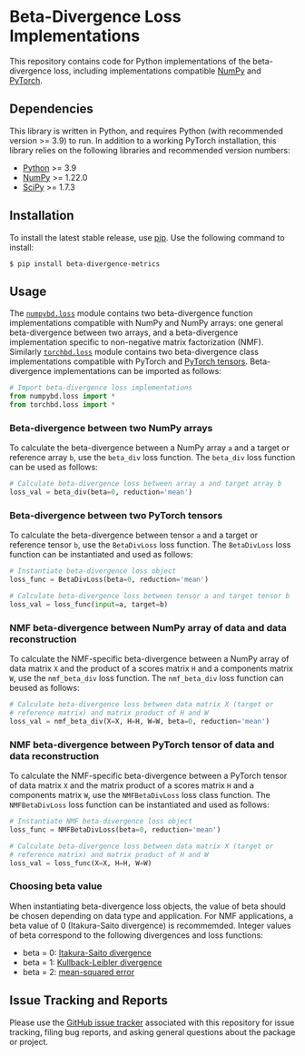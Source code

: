 # Beta-Divergence Loss Implementations

This repository contains code for Python implementations of the beta-divergence loss, including implementations compatible [NumPy](https://numpy.org/) and [PyTorch](https://pytorch.org/).


## Dependencies

This library is written in Python, and requires Python (with recommended version >= 3.9) to run. In addition to a working PyTorch installation, this library relies on the following libraries and recommended version numbers:

* [Python](https://www.python.org/) >= 3.9
* [NumPy](https://numpy.org/) >= 1.22.0
* [SciPy](https://www.scipy.org/) >= 1.7.3


## Installation

To install the latest stable release, use [pip](https://pip.pypa.io/en/stable/). Use the following command to install:

    $ pip install beta-divergence-metrics


## Usage

The [`numpybd.loss`](https://github.com/wecarsoniv/beta-divergence-metrics/blob/main/src/numpybd/loss.py) module contains two beta-divergence function implementations compatible with NumPy and NumPy arrays: one general beta-divergence between two arrays, and a beta-divergence implementation specific to non-negative matrix factorization (NMF). Similarly [`torchbd.loss`](https://github.com/wecarsoniv/beta-divergence-metrics/blob/main/src/torchbd/loss.py) module contains two beta-divergence class implementations compatible with PyTorch and [PyTorch tensors](https://pytorch.org/tutorials/beginner/introyt/tensors_deeper_tutorial.html). Beta-divergence implementations can be imported as follows:

```python
# Import beta-divergence loss implementations
from numpybd.loss import *
from torchbd.loss import *

```



### Beta-divergence between two NumPy arrays

To calculate the beta-divergence between a NumPy array `a` and a target or reference array `b`, use the `beta_div` loss function. The `beta_div` loss function can be used as follows:

```python
# Calculate beta-divergence loss between array a and target array b
loss_val = beta_div(beta=0, reduction='mean')

```


### Beta-divergence between two PyTorch tensors

To calculate the beta-divergence between tensor `a` and a target or reference tensor `b`, use the `BetaDivLoss` loss function. The `BetaDivLoss` loss function can be instantiated and used as follows:

```python
# Instantiate beta-divergence loss object
loss_func = BetaDivLoss(beta=0, reduction='mean')

# Calculate beta-divergence loss between tensor a and target tensor b
loss_val = loss_func(input=a, target=b)

```


### NMF beta-divergence between NumPy array of data and data reconstruction

To calculate the NMF-specific beta-divergence between a NumPy array of data matrix `X` and the product of a scores matrix `H` and a components matrix `W`, use the `nmf_beta_div` loss function. The `nmf_beta_div` loss function can beused as follows:

```python
# Calculate beta-divergence loss between data matrix X (target or
# reference matrix) and matrix product of H and W
loss_val = nmf_beta_div(X=X, H=H, W=W, beta=0, reduction='mean')

```


### NMF beta-divergence between PyTorch tensor of data and data reconstruction

To calculate the NMF-specific beta-divergence between a PyTorch tensor of data matrix `X` and the matrix product of a scores matrix `H` and a components matrix `W`, use the `NMFBetaDivLoss` loss class function. The `NMFBetaDivLoss` loss function can be instantiated and used as follows:

```python
# Instantiate NMF beta-divergence loss object
loss_func = NMFBetaDivLoss(beta=0, reduction='mean')

# Calculate beta-divergence loss between data matrix X (target or
# reference matrix) and matrix product of H and W
loss_val = loss_func(X=X, H=H, W=W)

```


### Choosing beta value

When instantiating beta-divergence loss objects, the value of beta should be chosen depending on data type and application. For NMF applications, a beta value of 0 (Itakura-Saito divergence) is recommemded. Integer values of beta correspond to the following divergences and loss functions:

* beta = 0: [Itakura-Saito divergence](https://en.wikipedia.org/wiki/Itakura-Saito_distance)
* beta = 1: [Kullback-Leibler divergence](https://en.wikipedia.org/wiki/Kullback-Leibler_divergence)
* beta = 2: [mean-squared error](https://en.wikipedia.org/wiki/Mean_squared_error)


## Issue Tracking and Reports

Please use the [GitHub issue tracker](https://github.com/wecarsoniv/beta-divergence-metrics/issues) associated with this repository for issue tracking, filing bug reports, and asking general questions about the package or project.


